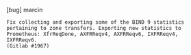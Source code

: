 [bug] marcin

    Fix collecting and exporting some of the BIND 9 statistics
    pertaining to zone transfers. Exporting new statistics to
    Prometheus: XfrReqDone, AXFRReqv4, AXFRReqv6, IXFRReqv4,
    IXFRReqv6.
    (Gitlab #1967)
